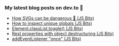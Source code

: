 ### My latest blog posts on dev.to 📖

<!-- BLOG-POST-LIST:START -->
- [How SVGs can be dangerous 👿 (JS Bits)](https://dev.to/cilly_boloe/how-svgs-can-be-dangerous-js-bits-mjh)
- [How to inspect unique globals (JS Bits)](https://dev.to/cilly_boloe/how-to-inspect-unique-globals-js-bits-2i7i)
- [Element.classList.toggle() (JS Bits)](https://dev.to/cilly_boloe/element-classlist-toggle-js-bits-1c6i)
- [Rest properties with object destructuring (JS Bits)](https://dev.to/cilly_boloe/rest-properties-with-object-destructuring-42d7)
- [addEventListener "once" (JS Bits)](https://dev.to/cilly_boloe/addeventlistener-once-js-bits-565d)
<!-- BLOG-POST-LIST:END -->

